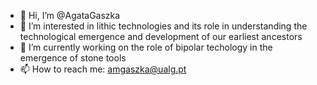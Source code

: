 - 👋 Hi, I’m @AgataGaszka
- 👀 I’m interested in lithic technologies and its role in understanding the technological emergence and development of our earliest ancestors
- 🌱 I’m currently working on the role of bipolar techology in the emergence of stone tools
- 📫 How to reach me: amgaszka@ualg.pt

<!---
AgataGaszka/AgataGaszka is a ✨ special ✨ repository because its `README.md` (this file) appears on your GitHub profile.
You can click the Preview link to take a look at your changes.
--->
